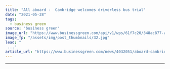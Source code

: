 ```yaml
---
title: "All aboard -  Cambridge welcomes driverless bus trial"
date: "2021-05-28"
tags: 
  - business green
source: "business green"
image_url: "https://www.businessgreen.com/api/v1/wps/61f7c20/348ac877-a154-478b-b501-73d1ae42781c/2/GCP-AV-Shuttle-KingsParade-5-medium-185x114.jpg"
image_fp: "/assets/img/post_thumbnails/32.jpg"
lead: "
 ..."
article_url: "https://www.businessgreen.com/news/4032051/aboard-cambridge-welcomes-driverless-bus-trial"
---
```


---

